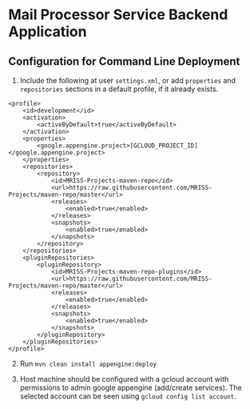 # Mail Processor Service Backend Application

## Configuration for Command Line Deployment

1. Include the following at user `settings.xml`, or add `properties`  and `repositories`  sections in a default
   profile, if it already exists.

```
<profile>
    <id>development</id>
    <activation>
        <activeByDefault>true</activeByDefault>
    </activation>
    <properties>
        <google.appengine.project>[GCLOUD_PROJECT_ID]</google.appengine.project>
    </properties>
    <repositories>
        <repository>
            <id>MRISS-Projects-maven-repo</id>
            <url>https://raw.githubusercontent.com/MRISS-Projects/maven-repo/master</url>
            <releases>
                <enabled>true</enabled>
            </releases>
            <snapshots>
                <enabled>true</enabled>
            </snapshots>
        </repository>
    </repositories>
    <pluginRepositories>
        <pluginRepository>
            <id>MRISS-Projects-maven-repo-plugins</id>
            <url>https://raw.githubusercontent.com/MRISS-Projects/maven-repo/master</url>
            <releases>
                <enabled>true</enabled>
            </releases>
            <snapshots>
                <enabled>true</enabled>
            </snapshots>
        </pluginRepository>
    </pluginRepositories>
</profile>
```

2. Run `mvn clean install appengine:deploy`

3. Host machine should be configured with a gcloud account with permissions to admin google appengine (add/create
   services). The selected account can be seen using `gcloud config list account`.